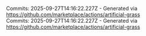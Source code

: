 Commits: 2025-09-27T14:16:22.227Z - Generated via https://github.com/marketplace/actions/artificial-grass
<br>
Commits: 2025-09-27T14:16:22.227Z - Generated via https://github.com/marketplace/actions/artificial-grass
<br>

